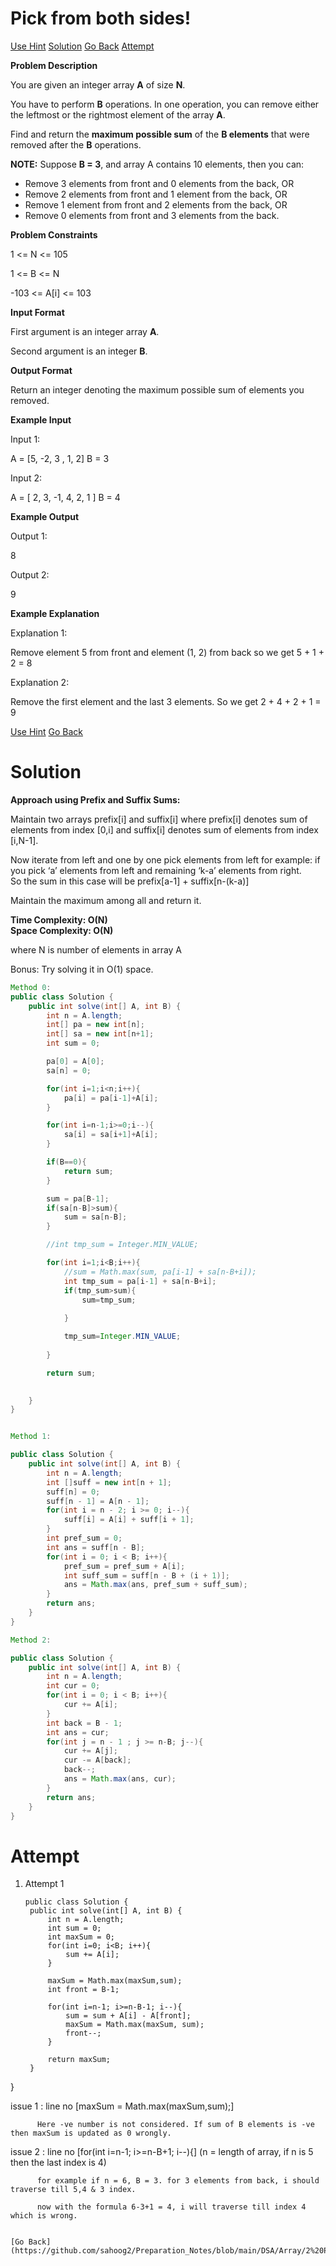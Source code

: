 #  Pick from both sides!

[Use Hint](https://www.scaler.com/academy/mentee-dashboard/class/25455/assignment/problems/9900/hints?navref=cl_pb_nv_tb)
[Solution](#Solution)
[Go Back](https://github.com/sahoog2/Preparation_Notes/blob/main/DSA/Array/2%20Problems.md)
[Attempt](#Attempt)

**Problem Description**  

You are given an integer array  **A**  of size  **N**.

You have to perform  **B**  operations. In one operation, you can remove either the leftmost or the rightmost element of the array  **A**.

Find and return the  **maximum possible sum**  of the  **B elements**  that were removed after the  **B**  operations.

**NOTE:**  Suppose  **B = 3**, and array A contains 10 elements, then you can:

-   Remove 3 elements from front and 0 elements from the back, OR
-   Remove 2 elements from front and 1 element from the back, OR
-   Remove 1 element from front and 2 elements from the back, OR
-   Remove 0 elements from front and 3 elements from the back.

  
  
**Problem Constraints**  

1 <= N <= 105

1 <= B <= N

-103  <= A[i] <= 103

  
  
**Input Format**  

First argument is an integer array  **A**.

Second argument is an integer  **B**.

  
  
**Output Format**  

Return an integer denoting the maximum possible sum of elements you removed.

  
  
**Example Input**  

Input 1:

 A = [5, -2, 3 , 1, 2]
 B = 3

Input 2:

 A = [ 2, 3, -1, 4, 2, 1 ]
 B = 4

  
  
**Example Output**  

Output 1:

 8

Output 2:

 9

  
  
**Example Explanation**  

Explanation 1:

 Remove element 5 from front and element (1, 2) from back so we get 5 + 1 + 2 = 8

Explanation 2:

 Remove the first element and the last 3 elements. So we get 2 + 4 + 2 + 1 = 9
 
[Use Hint](https://www.scaler.com/academy/mentee-dashboard/class/25455/assignment/problems/9900/hints?navref=cl_pb_nv_tb)
[Go Back](https://github.com/sahoog2/Preparation_Notes/blob/main/DSA/Array/2%20Problems.md)
# Solution

**Approach using Prefix and Suffix Sums:**

Maintain two arrays prefix[i] and suffix[i] where prefix[i] denotes sum of elements from index [0,i] and suffix[i] denotes sum of elements from index [i,N-1].

Now iterate from left and one by one pick elements from left for example: if you pick ‘a’ elements from left and remaining ‘k-a’ elements from right.  
So the sum in this case will be prefix[a-1] + suffix[n-(k-a)]

Maintain the maximum among all and return it.

**Time Complexity: O(N)**  
**Space Complexity: O(N)**

where N is number of elements in array A

Bonus: Try solving it in O(1) space.

```java
Method 0:
public class Solution {
    public int solve(int[] A, int B) {
        int n = A.length;
        int[] pa = new int[n];
        int[] sa = new int[n+1];
        int sum = 0;

        pa[0] = A[0];
        sa[n] = 0;

        for(int i=1;i<n;i++){
            pa[i] = pa[i-1]+A[i];
        }

        for(int i=n-1;i>=0;i--){
            sa[i] = sa[i+1]+A[i];
        }

        if(B==0){
            return sum;
        }

        sum = pa[B-1];
        if(sa[n-B]>sum){
            sum = sa[n-B];
        }

        //int tmp_sum = Integer.MIN_VALUE;

        for(int i=1;i<B;i++){
            //sum = Math.max(sum, pa[i-1] + sa[n-B+i]);
            int tmp_sum = pa[i-1] + sa[n-B+i];
            if(tmp_sum>sum){
                sum=tmp_sum;
                
            }

            tmp_sum=Integer.MIN_VALUE;
            
        }

        return sum;

        
    }
}


Method 1:

public class Solution {
    public int solve(int[] A, int B) {
        int n = A.length;
        int []suff = new int[n + 1];
        suff[n] = 0;
        suff[n - 1] = A[n - 1];
        for(int i = n - 2; i >= 0; i--){
            suff[i] = A[i] + suff[i + 1];
        }
        int pref_sum = 0;
        int ans = suff[n - B];
        for(int i = 0; i < B; i++){
            pref_sum = pref_sum + A[i];
            int suff_sum = suff[n - B + (i + 1)];
            ans = Math.max(ans, pref_sum + suff_sum);
        }
        return ans;
    }
}

Method 2:

public class Solution {
    public int solve(int[] A, int B) {
        int n = A.length;
        int cur = 0;
        for(int i = 0; i < B; i++){
            cur += A[i];
        }
        int back = B - 1; 
        int ans = cur; 
        for(int j = n - 1 ; j >= n-B; j--){
            cur += A[j];
            cur -= A[back];
            back--;
            ans = Math.max(ans, cur);
        }
        return ans;
    }
}
```

# Attempt
1. Attempt 1
   ```
   public class Solution {
    public int solve(int[] A, int B) {
        int n = A.length;
        int sum = 0;
        int maxSum = 0;
        for(int i=0; i<B; i++){
            sum += A[i];
        }

        maxSum = Math.max(maxSum,sum);
        int front = B-1;

        for(int i=n-1; i>=n-B-1; i--){
            sum = sum + A[i] - A[front];
            maxSum = Math.max(maxSum, sum);
            front--;
        }

        return maxSum;
    }
}

issue 1 : line no [maxSum = Math.max(maxSum,sum);]

          Here -ve number is not considered. If sum of B elements is -ve then maxSum is updated as 0 wrongly.
          
issue 2 : line no  [for(int i=n-1; i>=n-B+1; i--){]   (n = length of array, if n is 5 then the last index is 4) 

          for example if n = 6, B = 3. for 3 elements from back, i should traverse till 5,4 & 3 index.
          
          now with the formula 6-3+1 = 4, i will traverse till index 4 which is wrong.
   ```

[Go Back](https://github.com/sahoog2/Preparation_Notes/blob/main/DSA/Array/2%20Problems.md)
